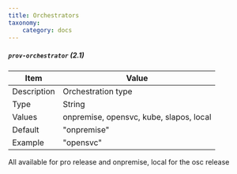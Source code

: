 ```yaml
---
title: Orchestrators
taxonomy:
    category: docs
---
```



##### `prov-orchestrator` (2.1)

| Item | Value |
| ---- | ----- |
| Description | Orchestration type |
| Type | String |
| Values | onpremise, opensvc, kube, slapos, local |
| Default | "onpremise" |
| Example | "opensvc" |

All available for pro release and onpremise, local for the osc release
